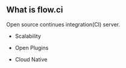 ## What is flow.ci

Open source continues integration(CI) server.

- Scalability

- Open Plugins

- Cloud Native
